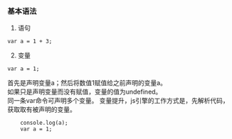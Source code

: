 ### 基本语法
1. 语句  
```
var a = 1 + 3;
```
2. 变量  
```  
var a = 1;
```  
首先是声明变量a；然后将数值1赋值给之前声明的变量a。  
如果只是声明变量而没有赋值，变量的值为undefined。  
同一条var命令可声明多个变量。
变量提升，js引擎的工作方式是，先解析代码，获取取有被声明的变量。
```  
	console.log(a);
	var a = 1;
```  

